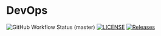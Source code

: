 # DevOps
![GitHub Workflow Status (master)](https://img.shields.io/github/actions/workflow/status/mjagec/sem/main.yml/master?style=flat-square)
[![LICENSE](https://img.shields.io/github/license/mjagec/devops.svg?style=flat-square)](https://github.com/mjagec/devops/blob/master/LICENSE)
[![Releases](https://img.shields.io/github/release/mjagec/sem/all.svg?style=flat-square)](https://github.com/mjagec/sem/releases)